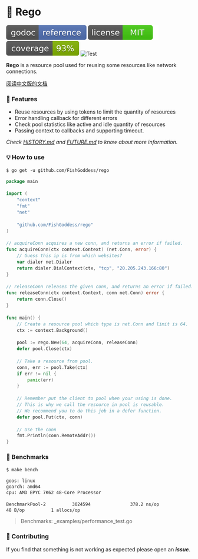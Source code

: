 # 🍦 Rego

[![Go Doc](_icons/godoc.svg)](https://pkg.go.dev/github.com/FishGoddess/rego)
[![License](_icons/license.svg)](https://opensource.org/licenses/MIT)
[![Coverage](_icons/coverage.svg)](_icons/coverage.svg)
![Test](https://github.com/FishGoddess/rego/actions/workflows/test.yml/badge.svg)

**Rego** is a resource pool used for reusing some resources like network connections.

[阅读中文版的文档](./README.md)

### 🍭 Features

* Reuse resources by using tokens to limit the quantity of resources
* Error handling callback for different errors
* Check pool statistics like active and idle quantity of resources
* Passing context to callbacks and supporting timeout.

_Check [HISTORY.md](./HISTORY.md) and [FUTURE.md](./FUTURE.md) to know about more information._

### 💡 How to use

```shell
$ go get -u github.com/FishGoddess/rego
```

```go
package main

import (
	"context"
	"fmt"
	"net"

	"github.com/FishGoddess/rego"
)

// acquireConn acquires a new conn, and returns an error if failed.
func acquireConn(ctx context.Context) (net.Conn, error) {
	// Guess this ip is from which websites?
	var dialer net.Dialer
	return dialer.DialContext(ctx, "tcp", "20.205.243.166:80")
}

// releaseConn releases the given conn, and returns an error if failed.
func releaseConn(ctx context.Context, conn net.Conn) error {
	return conn.Close()
}

func main() {
	// Create a resource pool which type is net.Conn and limit is 64.
	ctx := context.Background()

	pool := rego.New(64, acquireConn, releaseConn)
	defer pool.Close(ctx)

	// Take a resource from pool.
	conn, err := pool.Take(ctx)
	if err != nil {
		panic(err)
	}

	// Remember put the client to pool when your using is done.
	// This is why we call the resource in pool is reusable.
	// We recommend you to do this job in a defer function.
	defer pool.Put(ctx, conn)

	// Use the conn
	fmt.Println(conn.RemoteAddr())
}
```

### 🚄 Benchmarks

```shell
$ make bench
```

```shell
goos: linux
goarch: amd64
cpu: AMD EPYC 7K62 48-Core Processor

BenchmarkPool-2          3024594               378.2 ns/op            48 B/op          1 allocs/op
```

> Benchmarks: _examples/performance_test.go

### 👥 Contributing

If you find that something is not working as expected please open an _**issue**_.
